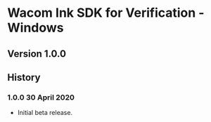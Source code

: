 # Wacom Ink SDK for Verification - Windows

## Version 1.0.0

## History

### 1.0.0   30 April 2020
  * Initial beta release.
  
